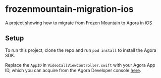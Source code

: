 # frozenmountain-migration-ios
A project showing how to migrate from Frozen Mountain to Agora in iOS


## Setup

To run this project, clone the repo and run `pod install` to install the Agora SDK.

Replace the `AppID` in `VideoCallViewController.swift` with your Agora App ID, which you can acquire from the Agora Developer console [here](console.agora.io).
